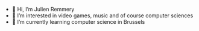 - 👋 Hi, I’m Julien Remmery
- 👀 I’m interested in video games, music and of course computer sciences
- 🌱 I’m currently learning computer science in Brussels

<!---
julien-remmery-vinci/julien-remmery-vinci is a ✨ special ✨ repository because its `README.md` (this file) appears on your GitHub profile.
You can click the Preview link to take a look at your changes.
--->
